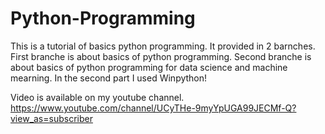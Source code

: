 # Python-Programming

This is a tutorial of basics python programming. It provided in 2 barnches. First branche is about basics of python programming. Second branche is about basics of python programming for data science and machine mearning. In the second part I used Winpython!

Video is available on my youtube channel.
https://www.youtube.com/channel/UCyTHe-9myYpUGA99JECMf-Q?view_as=subscriber
